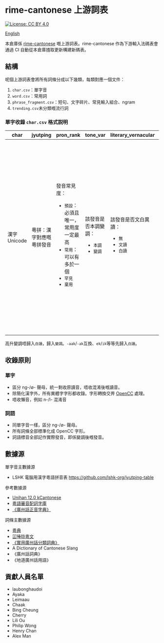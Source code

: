 # rime-cantonese 上游詞表

[![License: CC BY 4.0](https://img.shields.io/badge/License-CC_BY_4.0-red.svg)](https://creativecommons.org/licenses/by/4.0/)

[English](https://github.com/CanCLID/rime-cantonese-upstream#rime-cantonese-upstream-word-list)

本倉庫係 [rime-cantonese](https://github.com/rime/rime-cantonese) 嘅上游詞表。rime-cantonese 作為下游輸入法碼表會通過 CI 自動從本倉庫揸取更新構建新碼表。

## 結構

呢個上游詞表會將所有詞條分成以下幾類，每類對應一個文件：

1. `char.csv`：單字音
1. `word.csv`：常用詞
1. `phrase_fragment.csv`：短句、文字碎片、常見輸入組合、ngram
1. `trending.csv`未分類嘅流行詞

### 單字收錄 `char.csv` 格式説明

| char         | jyutping                 | pron_rank                                                                                                                 | tone_var                                               | literary_vernacular                                                      | comment                                                                                                                                               |
| ------------ | ------------------------ | ------------------------------------------------------------------------------------------------------------------------- | ------------------------------------------------------ | ------------------------------------------------------------------------ | ----------------------------------------------------------------------------------------------------------------------------------------------------- |
| 漢字 Unicode | 粵拼：漢字對應嘅粵拼發音 | 發音常見度： <ul><li>`預設`：必須且唯一，常用度一定最高</li><li>`常用`：可以有多於一個</li><li>`罕見`</li><li>`棄用`</li> | 該發音是否本調變調：<ul><li>`本調`</li><li>`變調`</li> | 該發音是否文白異讀：<ul><li>`無`</li><li>`文讀`</li><li>`白讀`</li></ul> | 該發音例子、解釋：<ul><li>如果係罕見音，唔可以留空</li><li>如果個發音無能產性，就放例詞</li><li>可以放發音來源</li><li> 唔可以有半角逗號`,`</li></ul> |

高升變調唔歸入`白讀`，歸入`變調`。`-aak`/`-ak`互換、`ek`/`ik`等等先歸入`白讀`。

## 收錄原則

### 單字

- 區分 ng-/∅- 聲母，統一剩收原讀音，唔收混淆後嘅讀音。
- 除簡化漢字外，所有異體字字形都收錄。字形轉換交畀 [OpenCC](https://github.com/BYVoid/OpenCC) 處理。
- 唔收懶音，例如 n-/l- 混淆音

### 詞語

- 同單字音一樣，區分 ng-/∅- 聲母。
- 所有詞條全部標準化成 OpenCC 字形。
- 詞語標音全部記作實際發音，即係變調後嘅發音。

## 數據源

單字音主數據源

- LSHK 電腦用漢字粵語拼音表 https://github.com/lshk-org/jyutping-table

參考數據源

- [Unihan 12.0 kCantonese](https://www.unicode.org/charts/unihan.html)
- [粵語審音配詞字庫](https://humanum.arts.cuhk.edu.hk/Lexis/lexi-can/)
- [《廣州話正音字典》](https://github.com/jyutnet/cantonese-books-data/tree/master/2004_%E5%BB%A3%E5%B7%9E%E8%A9%B1%E6%AD%A3%E9%9F%B3%E5%AD%97%E5%85%B8)

詞條主數據源

- [粵典](https://words.hk/faiman/analysis/wordslist/)
- [冚唪唥粵文](https://hambaanglaang.hk/)
- [《實用廣州話分類詞典》](https://github.com/rime/rime-cantonese/blob/build/lexicons/%E3%80%8A%E5%AF%A6%E7%94%A8%E5%BB%A3%E5%B7%9E%E8%A9%B1%E5%88%86%E9%A1%9E%E8%A9%9E%E5%85%B8%E3%80%8B.tsv)
- A Dictionary of Cantonese Slang
- 《廣州話詞典》
- 《地道廣州話用語》

## 貢獻人員名單

- laubonghaudoi
- Ayaka
- Leimaau
- Chaak
- Bing Cheung
- Cherry
- Lili Ou
- Philip Wong
- Henry Chan
- Alex Man
